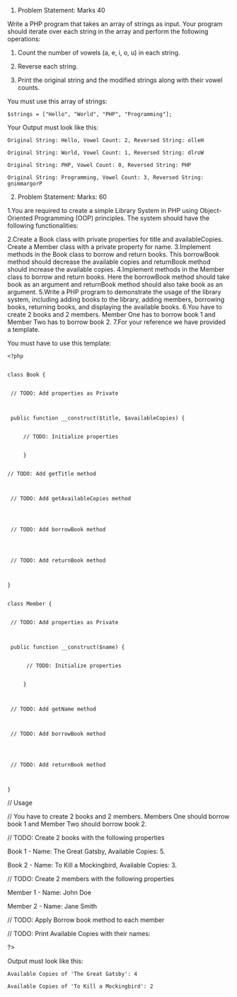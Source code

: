 1. Problem Statement: Marks 40

Write a PHP program that takes an array of strings as input. Your program should iterate over each string in the array and perform the following operations:

1. Count the number of vowels (a, e, i, o, u) in each string.

2. Reverse each string.

3. Print the original string and the modified strings along with their vowel counts.

You must use this array of strings:

```
$strings = ["Hello", "World", "PHP", "Programming"];
```

Your Output must look like this:

```
Original String: Hello, Vowel Count: 2, Reversed String: olleH

Original String: World, Vowel Count: 1, Reversed String: dlroW

Original String: PHP, Vowel Count: 0, Reversed String: PHP

Original String: Programming, Vowel Count: 3, Reversed String: gnimmargorP
```

2. Problem Statement: Marks: 60

1.You are required to create a simple Library System in PHP using Object-Oriented Programming (OOP) principles. The system should have the following functionalities:

2.Create a Book class with private properties for title and availableCopies.
Create a Member class with a private property for name.
3.Implement methods in the Book class to borrow and return books. This borrowBook method should decrease the available copies and returnBook method should increase the available copies.
4.Implement methods in the Member class to borrow and return books. Here the borrowBook method should take book as an argument and returnBook method should also take book as an argument.
5.Write a PHP program to demonstrate the usage of the library system, including adding books to the library, adding members, borrowing books, returning books, and displaying the available books.
6.You have to create 2 books and 2 members. Member One has to borrow book 1 and Member Two has to borrow book 2.
7.For your reference we have provided a template.

You must have to use this template:

```
<?php


class Book {


 // TODO: Add properties as Private



 public function __construct($title, $availableCopies) {


     // TODO: Initialize properties


     }


// TODO: Add getTitle method



 // TODO: Add getAvailableCopies method




 // TODO: Add borrowBook method




 // TODO: Add returnBook method



}


class Member {


 // TODO: Add properties as Private



 public function __construct($name) {


      // TODO: Initialize properties


     }



 // TODO: Add getName method



 // TODO: Add borrowBook method




 // TODO: Add returnBook method



}
```

// Usage

// You have to create 2 books and 2 members. Members One should borrow book 1 and Member Two should borrow book 2.

// TODO: Create 2 books with the following properties

Book 1 - Name: The Great Gatsby, Available Copies: 5.

Book 2 - Name: To Kill a Mockingbird, Available Copies: 3.

// TODO: Create 2 members with the following properties

Member 1 - Name: John Doe

Member 2 - Name: Jane Smith

// TODO: Apply Borrow book method to each member

// TODO: Print Available Copies with their names:

?>

Output must look like this:

```
Available Copies of 'The Great Gatsby': 4

Available Copies of 'To Kill a Mockingbird': 2
```
